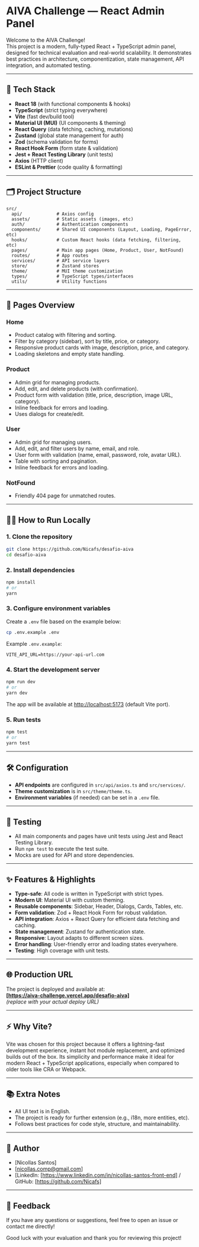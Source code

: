 # AIVA Challenge — React Admin Panel

Welcome to the AIVA Challenge!  
This project is a modern, fully-typed React + TypeScript admin panel, designed for technical evaluation and real-world scalability. It demonstrates best practices in architecture, componentization, state management, API integration, and automated testing.

---

## 🚀 **Tech Stack**

- **React 18** (with functional components & hooks)
- **TypeScript** (strict typing everywhere)
- **Vite** (fast dev/build tool)
- **Material UI (MUI)** (UI components & theming)
- **React Query** (data fetching, caching, mutations)
- **Zustand** (global state management for auth)
- **Zod** (schema validation for forms)
- **React Hook Form** (form state & validation)
- **Jest + React Testing Library** (unit tests)
- **Axios** (HTTP client)
- **ESLint & Prettier** (code quality & formatting)

---

## 🗂️ **Project Structure**

```
src/
  api/             # Axios config
  assets/          # Static assets (images, etc)
  auth/            # Authentication components
  components/      # Shared UI components (Layout, Loading, PageError, etc)
  hooks/           # Custom React hooks (data fetching, filtering, etc)
  pages/           # Main app pages (Home, Product, User, NotFound)
  routes/          # App routes
  services/        # API service layers
  store/           # Zustand stores
  theme/           # MUI theme customization
  types/           # TypeScript types/interfaces
  utils/           # Utility functions
```

---

## 📄 **Pages Overview**

### **Home**

- Product catalog with filtering and sorting.
- Filter by category (sidebar), sort by title, price, or category.
- Responsive product cards with image, description, price, and category.
- Loading skeletons and empty state handling.

### **Product**

- Admin grid for managing products.
- Add, edit, and delete products (with confirmation).
- Product form with validation (title, price, description, image URL, category).
- Inline feedback for errors and loading.
- Uses dialogs for create/edit.

### **User**

- Admin grid for managing users.
- Add, edit, and filter users by name, email, and role.
- User form with validation (name, email, password, role, avatar URL).
- Table with sorting and pagination.
- Inline feedback for errors and loading.

### **NotFound**

- Friendly 404 page for unmatched routes.

---

## 🧑‍💻 **How to Run Locally**

### **1. Clone the repository**

```sh
git clone https://github.com/Nicafs/desafio-aiva
cd desafio-aiva
```

### **2. Install dependencies**

```sh
npm install
# or
yarn
```

### **3. Configure environment variables**

Create a `.env` file based on the example below:

```sh
cp .env.example .env
```

Example `.env.example`:
```
VITE_API_URL=https://your-api-url.com
```

### **4. Start the development server**

```sh
npm run dev
# or
yarn dev
```

The app will be available at [http://localhost:5173](http://localhost:5173) (default Vite port).

### **5. Run tests**

```sh
npm test
# or
yarn test
```

---

## 🛠️ **Configuration**

- **API endpoints** are configured in `src/api/axios.ts` and `src/services/`.
- **Theme customization** is in `src/theme/theme.ts`.
- **Environment variables** (if needed) can be set in a `.env` file.

---

## 🧪 **Testing**

- All main components and pages have unit tests using Jest and React Testing Library.
- Run `npm test` to execute the test suite.
- Mocks are used for API and store dependencies.

---

## ✨ **Features & Highlights**

- **Type-safe**: All code is written in TypeScript with strict types.
- **Modern UI**: Material UI with custom theming.
- **Reusable components**: Sidebar, Header, Dialogs, Cards, Tables, etc.
- **Form validation**: Zod + React Hook Form for robust validation.
- **API integration**: Axios + React Query for efficient data fetching and caching.
- **State management**: Zustand for authentication state.
- **Responsive**: Layout adapts to different screen sizes.
- **Error handling**: User-friendly error and loading states everywhere.
- **Testing**: High coverage with unit tests.

---

## 🌐 **Production URL**

The project is deployed and available at:  
**[https://aiva-challenge.vercel.app/desafio-aiva]**  
_(replace with your actual deploy URL)_

---

## ⚡ **Why Vite?**

Vite was chosen for this project because it offers a lightning-fast development experience, instant hot module replacement, and optimized builds out of the box. Its simplicity and performance make it ideal for modern React + TypeScript applications, especially when compared to older tools like CRA or Webpack.

---

## 📚 **Extra Notes**

- All UI text is in English.
- The project is ready for further extension (e.g., i18n, more entities, etc).
- Follows best practices for code style, structure, and maintainability.

---

## 👤 **Author**

- [Nicollas Santos]
- [nicollas.comp@gmail.com]
- [LinkedIn: [https://www.linkedin.com/in/nicollas-santos-front-end] / GitHub: [https://github.com/Nicafs]

---

## 📢 **Feedback**

If you have any questions or suggestions, feel free to open an issue or contact me directly!

Good luck with your evaluation and thank you for reviewing this project!